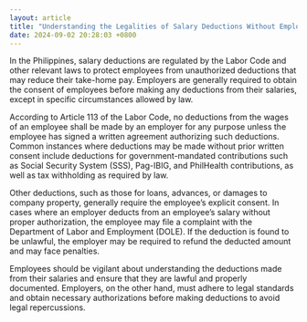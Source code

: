 ```yaml
---
layout: article
title: "Understanding the Legalities of Salary Deductions Without Employee Consent"
date: 2024-09-02 20:28:03 +0800
---
```


<p>In the Philippines, salary deductions are regulated by the Labor Code and other relevant laws to protect employees from unauthorized deductions that may reduce their take-home pay. Employers are generally required to obtain the consent of employees before making any deductions from their salaries, except in specific circumstances allowed by law.</p><p>According to Article 113 of the Labor Code, no deductions from the wages of an employee shall be made by an employer for any purpose unless the employee has signed a written agreement authorizing such deductions. Common instances where deductions may be made without prior written consent include deductions for government-mandated contributions such as Social Security System (SSS), Pag-IBIG, and PhilHealth contributions, as well as tax withholding as required by law.</p><p>Other deductions, such as those for loans, advances, or damages to company property, generally require the employee’s explicit consent. In cases where an employer deducts from an employee’s salary without proper authorization, the employee may file a complaint with the Department of Labor and Employment (DOLE). If the deduction is found to be unlawful, the employer may be required to refund the deducted amount and may face penalties.</p><p>Employees should be vigilant about understanding the deductions made from their salaries and ensure that they are lawful and properly documented. Employers, on the other hand, must adhere to legal standards and obtain necessary authorizations before making deductions to avoid legal repercussions.</p>